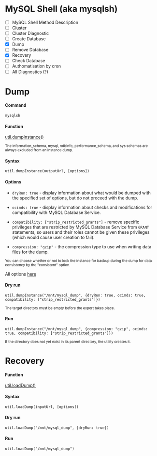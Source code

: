 # MySQL Shell (aka mysqlsh)

- [ ] MySQL Shell Method Description 
- [ ] Cluster
- [ ] Cluster Diagnostic
- [ ] Create Database
- [X] Dump
- [ ] Remove Database
- [X] Recovery
- [ ] Check Database
- [ ] Authomatisation by cron
- [ ] All Diagnostics (?)

# Dump

#### Command
`mysqlsh`

#### Function
[util.dumpInstance()](https://dev.mysql.com/doc/mysql-shell/8.0/en/mysql-shell-utilities-dump-instance-schema.html#mysql-shell-utilities-dump-opt-run)

<sub>The information_schema, mysql, ndbinfo, performance_schema, and sys schemas are always excluded from an instance dump.</sub>

#### Syntax

`util.dumpInstance(outputUrl, [options])`

#### Options

+ `dryRun: true` - display information about what would be dumped with the specified set of options, but do not proceed with the dump.

+ `ocimds: true` - display information about checks and modifications for compatibility with MySQL Database Service.

+ `compatibility: ["strip_restricted_grants"]` - remove specific privileges that are restricted by MySQL Database Service from `GRANT` statements, so users and their roles cannot be given these privileges (which would cause user creation to fail). 

+ `compression: "gzip"` - the compression type to use when writing data files for the dump. 

<sub> You can choose whether or not to lock the instance for backup during the dump for data consistency by the "consistent" option. </sun>

All options [here](https://dev.mysql.com/doc/mysql-shell/8.0/en/mysql-shell-utilities-dump-instance-schema.html#mysql-shell-utilities-dump-opt-control)

#### Dry run
```
util.dumpInstance("/mnt/mysql_dump", {dryRun: true, ocimds: true, compatibility: ["strip_restricted_grants"]})
```

<sub>The target directory must be empty before the export takes place.</sub>

#### Run
```
util.dumpInstance("/mnt/mysql_dump", {compression: "gzip", ocimds: true, compatibility: ["strip_restricted_grants"]})
```

<sub>If the directory does not yet exist in its parent directory, the utility creates it.</sub>

# Recovery

#### Function
[util.loadDump()](https://dev.mysql.com/doc/mysql-shell/8.0/en/mysql-shell-utilities-load-dump.html#mysql-shell-utilities-load-dump-run)

#### Syntax
`util.loadDump(inputUrl, [options])`

#### Dry run
```
util.loadDump("/mnt/mysql_dump", {dryRun: true})
```

#### Run
```
util.loadDump("/mnt/mysql_dump")
```
